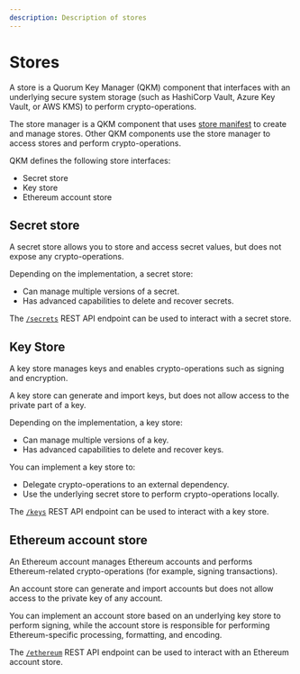 ```yaml
---
description: Description of stores
---
```


# Stores

A store is a Quorum Key Manager (QKM) component that interfaces with an underlying secure system storage (such as HashiCorp
Vault, Azure Key Vault, or AWS KMS) to perform crypto-operations.

The store manager is a QKM component that uses [store manifest](../HowTo/Use-Manifest-File.md#store-manifest) to create and manage stores.
Other QKM components use the store manager to access stores and perform crypto-operations.

QKM defines the following store interfaces:

- Secret store
- Key store
- Ethereum account store

## Secret store

A secret store allows you to store and access secret values, but does not expose any crypto-operations.

Depending on the implementation, a secret store:

- Can manage multiple versions of a secret.
- Has advanced capabilities to delete and recover secrets.

The [`/secrets`](https://consensys.github.io/quorum-key-manager/#tag/Secrets) REST API endpoint can be used to interact with a secret store.

## Key Store

A key store manages keys and enables crypto-operations such as signing and encryption.

A key store can generate and import keys, but does not allow access to the private part of a key.

Depending on the implementation, a key store:

- Can manage multiple versions of a key.
- Has advanced capabilities to delete and recover keys.

You can implement a key store to:

- Delegate crypto-operations to an external dependency.
- Use the underlying secret store to perform crypto-operations locally.

The [`/keys`](https://consensys.github.io/quorum-key-manager/#tag/Keys) REST API endpoint can be used to interact with a key store.

## Ethereum account store

An Ethereum account manages Ethereum accounts and performs Ethereum-related crypto-operations (for example, signing transactions).

An account store can generate and import accounts but does not allow access to the private key of any account.

You can implement an account store based on an underlying key store to perform signing, while the account store is
responsible for performing Ethereum-specific processing, formatting, and encoding.

The [`/ethereum`](https://consensys.github.io/quorum-key-manager/#tag/Ethereum-Account) REST API endpoint can be used to
interact with an Ethereum account store.
